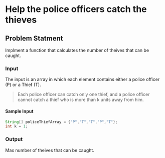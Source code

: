 # Help the police officers catch the thieves

## Problem Statment

Implment a function that calculates the number of theives that can be caught. 

### Input

The input is an array in which each element contains either a police officer (P) or a Thief (T). 

> Each police officer can catch only one thief, and a police officer cannot catch a thief who is more than k units away from him. 

#### Sample Input

```java
String[] policeThiefArray = {"P","T","T","P","T"};
int k = 1;
```

### Output

Max number of theives that can be caught.

